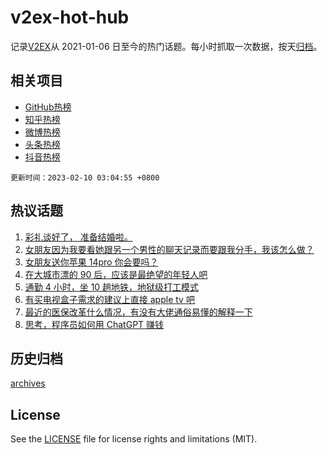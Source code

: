 # v2ex-hot-hub

 记录[V2EX](https://www.v2ex.com/)从 2021-01-06 日至今的热门话题。每小时抓取一次数据，按天[归档](archives)。
 
 ## 相关项目

- [GitHub热榜](https://github.com/snaildev/github-hot-hub)
- [知乎热榜](https://github.com/snaildev/zhihu-hot-hub)
- [微博热榜](https://github.com/snaildev/weibo-hot-hub)
- [头条热榜](https://github.com/snaildev/toutiao-hot-hub)
- [抖音热榜](https://github.com/snaildev/douyin-hot-hub)


 `更新时间：2023-02-10 03:04:55 +0800`

## 热议话题

1. [彩礼谈好了， 准备结婚啦。](https://www.v2ex.com/t/914496)
1. [女朋友因为我要看她跟另一个男性的聊天记录而要跟我分手，我该怎么做？](https://www.v2ex.com/t/914624)
1. [女朋友送你苹果 14pro 你会要吗？](https://www.v2ex.com/t/914489)
1. [在大城市漂的 90 后，应该是最绝望的年轻人吧](https://www.v2ex.com/t/914439)
1. [通勤 4 小时，坐 10 趟地铁，地狱级打工模式](https://www.v2ex.com/t/914566)
1. [有买电视盒子需求的建议上直接 apple tv 吧](https://www.v2ex.com/t/914472)
1. [最近的医保改革什么情况，有没有大佬通俗易懂的解释一下](https://www.v2ex.com/t/914517)
1. [思考，程序员如何用 ChatGPT 赚钱](https://www.v2ex.com/t/914460)

## 历史归档

[archives](archives)

## License

See the [LICENSE](LICENSE) file for license rights and limitations (MIT).
